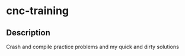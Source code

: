 # cnc-training

## Description
Crash and compile practice problems and my quick and dirty solutions

